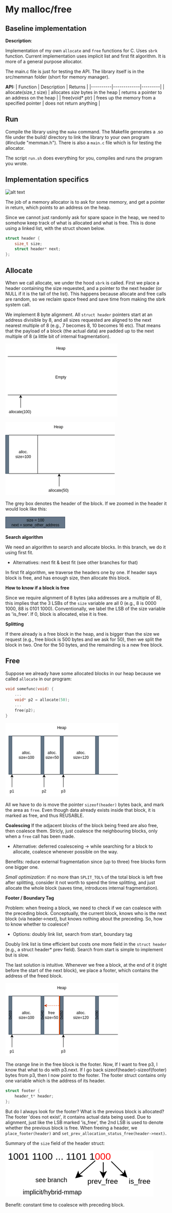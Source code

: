 # My malloc/free

## Baseline implementation

**Description**:

Implementation of my own `allocate` and `free` functions for C. Uses ``sbrk`` function. Current implementation uses implicit list and first fit algorithm. It is more of a general purpose allocator. 

The main.c file is just for testing the API. The library itself is in the src/memman folder (short for memory manager).

**API:**
| Function | Description | Returns |
|----------|-------------|---------|
| allocate(size_t size) | allocates <i>size</i> bytes in the heap | returns a pointer to an address on the heap |
| free(void* ptr) | frees up the memory from a specified pointer | does not return anything |

## Run

Compile the library using the `make` command. The Makefile generates a .so file under the build/ directory to link the library to your own program (#include "memman.h"). There is also a `main.c` file which is for testing the allocator.

The script `run.sh` does everything for you, compiles and runs the program you wrote.

## Implementation specifics

![alt text](https://courses.grainger.illinois.edu/cs225/sp2023/assets/notes/stack_heap_memory/memory_layout.png)

The job of a memory allocator is to ask for some memory, and get a pointer in return, which points to an address on the heap.

Since we cannot just randomly ask for spare space in the heap, we need to somehow keep track of what is allocated and what is free. This is done using a linked list, with the struct shown below.

```C
struct header {
    size_t size;
    struct header* next;
};
```

## Allocate

When we call allocate, we under the hood `sbrk` is called. First we place a header containing the size requested, and a pointer to the next header (or NULL if it is the tail of the list). This happens because allocate and free calls are random, so we reclaim space freed and save time from making the sbrk system call.

We implement 8 byte alignment. All `struct header` pointers start at an address divisible by 8, and all sizes requested are aligned to the next nearest multiple of 8 (e.g., 7 becomes 8, 10 becomes 16 etc). That means that the payload of a block (the actual data) are padded up to the next multiple of 8 (a little bit of internal fragmentation).

![alt text](assets/mainempty.png)

![alt text](assets/main2.png)

The grey box denotes the header of the block. If we zoomed in the header it would look like this: 

![alt text](assets/header.jpg)

**Search algorithm**

We need an algorithm to search and allocate blocks. In this branch, we do it using first fit.
- Alternatives: next fit & best fit (see other branches for that)

In first fit algorithm, we traverse the headers one by one. If header says block is free, and has enough size, then allocate this block.

**How to know if a block is free**

Since we require alignment of 8 bytes (aka addresses are a multiple of 8), this implies that the 3 LSBs of the `size` variable are all 0 (e.g., 8 is 0000 1000, 88 is 0101 1000). Conventionally, we label the LSB of the size variable as 'is_free'. If 0, block is allocated, else it is free.

**Splitting**

If there already is a free block in the heap, and is bigger than the size we request (e.g., free block is 500 bytes and we ask for 50), then we split the block in two. One for the 50 bytes, and the remainding is a new free block.

## Free

Suppose we already have some allocated blocks in our heap because we called `allocate` in our program: 
```C
void somefunc(void) {
    ...
    void* p2 = allocate(50);
    ...
    free(p2);
}
```

![alt text](assets/mainfree.png)

All we have to do is move the pointer `sizeof(header)` bytes back, and mark the area as `free`. Even though data already exists inside that block, it is marked as free, and thus REUSABLE.

**Coalescing** 
If the adjacent blocks of the block being freed are also free, then coalesce them. Stricly, just coalesce the neighbouring blocks, only when a `free` call has been made.

- Alternative: deferred coalesceing -> while searching for a block to allocate, coalesce whenever possible on the way.

Benefits: reduce external fragmentation since (up to three) free blocks form one bigger one. 

*Small optimization*: if no more than `SPLIT_TOL%` of the total block is left free after splitting, consider it not worth to spend the time splitting, and just allocate the whole block (saves time, introduces internal fragmentation). 

**Footer / Boundary Tag**

Problem: when freeing a block, we need to check if we can coalesce with the preceding block. Conceptually, the current block, knows who is the next block (via header->next), but knows nothing about the preceding. So, how to know whether to coalesce? 
- Options: doubly link list, search from start, boundary tag

Doubly link list is time efficient but costs one more field in the `struct header` (e.g., a struct header* prev field). Search from start is simple to implement but is slow.

The last solution is intuitive. Whenever we free a block, at the end of it (right before the start of the next block), we place a footer, which contains the address of the freed block.

![alt text](assets/mainfooter.png)

The orange line in the free block is the footer. Now, If I want to free p3, I know that what to do with p3.next. If I go back sizeof(header)-sizeof(footer) bytes from p3, then I now point to the footer. The footer struct contains only one variable which is the address of its header.

```C
struct footer {
    header_t* header;
};
```

But do I always look for the footer? What is the previous block is allocated? The footer 'does not exist', it contains actual data being used. Due to alignment, just like the LSB marked 'is_free', the 2nd LSB is used to denote whether the previous block is free. When freeing a header, we `place_footer(header)` and `set_prev_allocation_status_free(header->next)`. 

Summary of the `size` field of the header struct:

![alt text](assets/lsb.png)

Benefit: constant time to coalesce with preceding block.